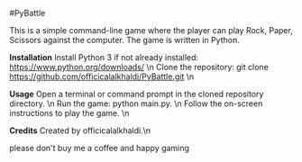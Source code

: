 #PyBattle

This is a simple command-line game where the player can play Rock, Paper, Scissors against the computer. The game is written in Python.

**Installation**
Install Python 3 if not already installed: https://www.python.org/downloads/ \n
Clone the repository: git clone https://github.com/officicalalkhaldi/PyBattle.git \n

**Usage**
Open a terminal or command prompt in the cloned repository directory. \n
Run the game: python main.py. \n
Follow the on-screen instructions to play the game. \n

**Credits**
Created by officicalalkhaldi.\n


please don't buy me a coffee and happy gaming
